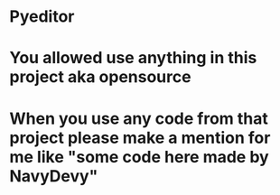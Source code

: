 # Pyeditor

# You allowed use anything in this project aka opensource
# When you use any code from that project please make a mention for me like "some code here made by NavyDevy"

